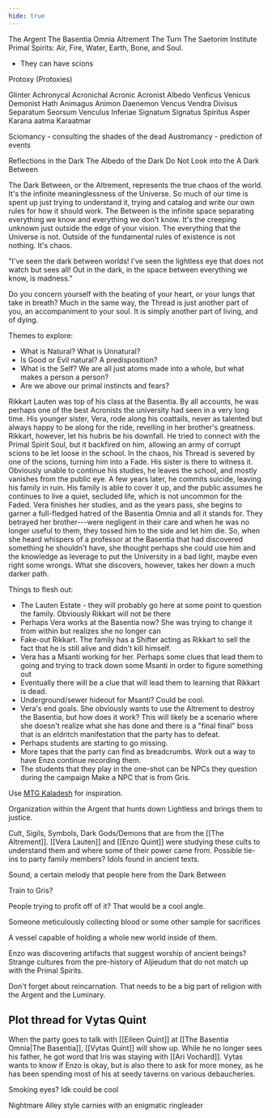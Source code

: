 ```yaml
---
hide: true
---
```


The Argent
The Basentia Omnia
Altrement
The Turn
The Saetorim Institute
Primal Spirits: Air, Fire, Water, Earth, Bone, and Soul.
  - They can have scions

Protoxy (Protoxies)

Glinter
Achronycal
Acronichal
Acronic
Acronist
Albedo
Venficus
Venicus
Demonist
Hath
Animagus
Animon
Daenemon
Vencus
Vendra
Divisus
Separatum
Seorsum
Venculus
Inferiae
Signatum
Signatus
Spiritus Asper
Karana aatma
Karaatmar

Sciomancy - consulting the shades of the dead
Austromancy - prediction of events

Reflections in the Dark
The Albedo of the Dark
Do Not Look into the
A Dark Between
  
The Dark Between, or the Altrement, represents the true chaos of the world. It's the infinite meaninglessness of the Universe. So much of our time is spent up just trying to understand it, trying and catalog and write our own rules for how it should work. The Between is the infinite space separating everything we know and everything we don't know. It's the creeping unknown just outside the edge of your vision. The everything that the Universe is not. Outside of the fundamental rules of existence is not nothing. It's chaos.

"I've seen the dark between worlds! I've seen the lightless eye that does not watch but sees all! Out in the dark, in the space between everything we know, is madness."

Do you concern yourself with the beating of your heart, or your lungs that take in breath? Much in the same way, the Thread is just another part of you, an accompaniment to your soul. It is simply another part of living, and of dying.

Themes to explore:
- What is Natural? What is Unnatural?
- Is Good or Evil natural? A predisposition?
- What is the Self? We are all just atoms made into a whole, but what makes a person a person?
- Are we above our primal instincts and fears?

Rikkart Lauten was top of his class at the Basentia. By all accounts, he was perhaps one of the best Acronists the university had seen in a very long time. His younger sister, Vera, rode along his coattails, never as talented but always happy to be along for the ride, revelling in her brother's greatness. Rikkart, however, let his hubris be his downfall. He tried to connect with the Primal Spirit Soul, but it backfired on him, allowing an army of corrupt scions to be let loose in the school. In the chaos, his Thread is severed by one of the scions, turning him into a Fade. His sister is there to witness it. Obviously unable to continue his studies, he leaves the school, and mostly vanishes from the public eye. A few years later, he commits suicide, leaving his family in ruin. His family is able to cover it up, and the public assumes he continues to live a quiet, secluded life, which is not uncommon for the Faded. Vera finishes her studies, and as the years pass, she begins to garner a full-fledged hatred of the Basentia Omnia and all it stands for. They betrayed her brother---were negligent in their care and when he was no longer useful to them, they tossed him to the side and let him die. So, when she heard whispers of a professor at the Basentia that had discovered something he shouldn't have, she thought perhaps she could use him and the knowledge as leverage to put the University in a bad light, maybe even right some wrongs. What she discovers, however, takes her down a much darker path.

Things to flesh out:
- The Lauten Estate - they will probably go here at some point to question the family. Obviously Rikkart will not be there
- Perhaps Vera works at the Basentia now? She was trying to change it from within but realizes she no longer can
- Fake-out Rikkart. The family has a Shifter acting as Rikkart to sell the fact that he is still alive and didn't kill himself.
- Vera has a Msanti working for her. Perhaps some clues that lead them to going and trying to track down some Msanti in order to figure something out
- Eventually there will be a clue that will lead them to learning that Rikkart is dead.
- Underground/sewer hideout for Msanti? Could be cool.
- Vera's end goals. She obviously wants to use the Altrement to destroy the Basentia, but how does it work? This will likely be a scenario where she doesn't realize what she has done and there is a "final final" boss that is an eldritch manifestation that the party has to defeat.
- Perhaps students are starting to go missing.
- More tapes that the party can find as breadcrumbs. Work out a way to have Enzo continue recording them.
- The students that they play in the one-shot can be NPCs they question during the campaign
Make a NPC that is from Gris.

Use [MTG Kaladesh](https://www.drivethrurpg.com/product/228653/Plane-Shift-Kaladesh?src=also_purchased) for inspiration.

Organization within the Argent that hunts down Lightless and brings them to justice.

Cult, Sigils, Symbols, Dark Gods/Demons that are from the [[The Altrement]]. [[Vera Lauten]] and [[Enzo Quint]] were studying these cults to understand them and where some of their power came from. Possible tie-ins to party family members? Idols found in ancient texts. 

Sound, a certain melody that people here from the Dark Between

Train to Gris?

People trying to profit off of it? That would be a cool angle.

Someone meticulously collecting blood or some other sample for sacrifices

A vessel capable of holding a whole new world inside of them. 

Enzo was discovering artifacts that suggest worship of ancient beings? Strange cultures from the pre-history of Aljieudum that do not match up with the Primal Spirits. 

Don't forget about reincarnation. That needs to be a big part of religion with the Argent and the Luminary. 

## Plot thread for Vytas Quint
When the party goes to talk with [[Eileen Quint]] at [[The Basentia Omnia|The Basentia]], [[Vytas Quint]] will show up. While he no longer sees his father, he got word that Iris was staying with [[Ari Vochard]]. Vytas wants to know if Enzo is okay, but is also there to ask for more money, as he has been spending most of his at seedy taverns on various debaucheries.


Smoking eyes? Idk could be cool

Nightmare Alley style carnies with an enigmatic ringleader